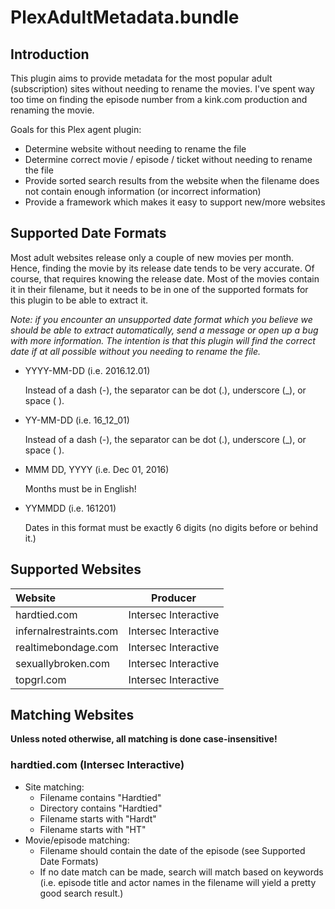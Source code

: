 # PlexAdultMetadata.bundle

## Introduction

This plugin aims to provide metadata for the most popular adult (subscription) sites without needing to rename
the movies.  I've spent way too time on finding the episode number from a kink.com production and renaming the movie.

Goals for this Plex agent plugin:
* Determine website without needing to rename the file
* Determine correct movie / episode / ticket without needing to rename the file
* Provide sorted search results from the website when the filename does not contain enough information (or incorrect information)
* Provide a framework which makes it easy to support new/more websites


## Supported Date Formats

Most adult websites release only a couple of new movies per month.  Hence, finding the movie by its release
date tends to be very accurate.  Of course, that requires knowing the release date.  Most of the movies contain
it in their filename, but it needs to be in one of the supported formats for this plugin to be able to extract it.

*Note: if you encounter an unsupported date format which you believe we should be able to extract automatically,
send a message or open up a bug with more information.  The intention is that this plugin will find the correct
date if at all possible without you needing to rename the file.*

* YYYY-MM-DD (i.e. 2016.12.01)
  
  Instead of a dash (-), the separator can be dot (.), underscore (_), or space ( ).
  
* YY-MM-DD (i.e. 16_12_01)
  
  Instead of a dash (-), the separator can be dot (.), underscore (_), or space ( ).
  
* MMM DD, YYYY (i.e. Dec 01, 2016)

  Months must be in English!
  
* YYMMDD (i.e. 161201)

  Dates in this format must be exactly 6 digits (no digits before or behind it.)


## Supported Websites

| Website                     | Producer                      |
|:--------------------------- |:-----------------------------:|
| hardtied.com                | Intersec Interactive          |
| infernalrestraints.com      | Intersec Interactive          |
| realtimebondage.com         | Intersec Interactive          |
| sexuallybroken.com          | Intersec Interactive          |
| topgrl.com                  | Intersec Interactive          |

## Matching Websites

**Unless noted otherwise, all matching is done case-insensitive!**

### hardtied.com (Intersec Interactive)
* Site matching:
  * Filename contains "Hardtied"
  * Directory contains "Hardtied"
  * Filename starts with "Hardt"
  * Filename starts with "HT"
* Movie/episode matching:
  * Filename should contain the date of the episode (see Supported Date Formats)
  * If no date match can be made, search will match based on keywords (i.e. episode title and actor names in the filename will yield a pretty good search result.)
  
